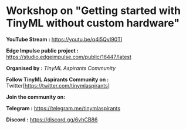 # Workshop on "Getting started with TinyML without custom hardware" 

**YouTube Stream :** https://youtu.be/q4i5QvI90TI

**Edge Impulse public project :** https://studio.edgeimpulse.com/public/16447/latest

**Organised by :** *TinyML Aspirants Community*


**Follow TinyML Aspirants Community on :** Twitter[https://twitter.com/tinymlaspirants]

**Join the community on:**

**Telegram :** https://telegram.me/tinymlaspirants

**Discord :** https://discord.gg/6vhCB86
